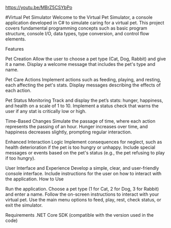 https://youtu.be/MBrZ5CSYbPo 

#Virtual Pet Simulator
Welcome to the Virtual Pet Simulator, a console application developed in C# to simulate caring for a virtual pet. This project covers fundamental programming concepts such as basic program structure, console I/O, data types, type conversion, and control flow elements.

Features

Pet Creation
Allow the user to choose a pet type (Cat, Dog, Rabbit) and give it a name.
Display a welcome message that includes the pet's type and name.

Pet Care Actions
Implement actions such as feeding, playing, and resting, each affecting the pet's stats.
Display messages describing the effects of each action.

Pet Status Monitoring
Track and display the pet’s stats: hunger, happiness, and health on a scale of 1 to 10.
Implement a status check that warns the user if any stat is critically low or high.

Time-Based Changes
Simulate the passage of time, where each action represents the passing of an hour.
Hunger increases over time, and happiness decreases slightly, prompting regular interaction.

Enhanced Interaction Logic
Implement consequences for neglect, such as health deterioration if the pet is too hungry or unhappy.
Include special messages or events based on the pet's status (e.g., the pet refusing to play if too hungry).

User Interface and Experience
Develop a simple, clear, and user-friendly console interface.
Include instructions for the user on how to interact with the application.
How to Use

Run the application.
Choose a pet type (1 for Cat, 2 for Dog, 3 for Rabbit) and enter a name.
Follow the on-screen instructions to interact with your virtual pet.
Use the main menu options to feed, play, rest, check status, or exit the simulator.

Requirements
.NET Core SDK (compatible with the version used in the code)


